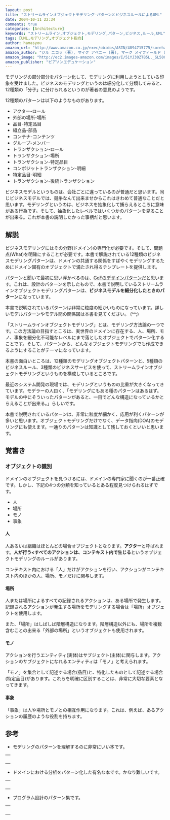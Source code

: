 ```yaml
---
layout: post
title: "ストリームラインオブジェクトモデリング―パターンとビジネスルールによるUML"
date: 2004-10-11 22:34
comments: true
categories: [Architecture]
keywords: "ストリームライン,オブジェクト,モデリング,パターン,ビジネス,ルール,UML"
tags: [UML,モデリング,オブジェクト指向]
author: hamasyou
amazon_url: "http://www.amazon.co.jp/exec/obidos/ASIN/4894715775/sorehabooks-22"
amazon_author: "ジル ニコラ (著), マイク アベニー (著), マーク メイフィールド (著), Jill Nicola (原著), Mike Abney (原著), Mark Mayfield (原著), 今野 睦 (翻訳), デュオシステムズ (翻訳)"
amazon_image: "http://ec2.images-amazon.com/images/I/51YJ30ZT85L._SL500_AA300_.jpg"
amazon_publisher: "ピアソンエデュケーション"
---
```


モデリングの部分部分をパターン化して、モデリングに利用しようとしている印象を受けました。ビジネスのモデリングというのは細分化して分類してみると、12種類の「分子」に分けられるというのが著者の意見のようです。

12種類のパターンは以下のようなものがあります。

<ul><li>アクター-ロール</li><li>外部の場所-場所</li><li>品目-特定品目</li><li>組立品-部品</li><li>コンテナ-コンテンツ</li><li>グループ-メンバー</li><li>トランザクション-ロール</li><li>トランザクション-場所</li><li>トランザクション-特定品目</li><li>コンポジットトランザクション-明細</li><li>特定品目-明細</li><li>トランザクション-後続トランザクション</li></ul>

ビジネスモデルというものは、会社ごとに違っているのが普通だと思います。同じビジネスモデルでは、競争なんて出来ませからこれはきわめて普通なことだと思います。モデリングというのは、ビジネスを抽象化して捕らえるところに意味がある行為です。そして、抽象化したレベルではいくつかのパターンを見ることが出来る。これが本書の説明したかった事柄だと思います。


<!-- more -->

<h2>解説</h2>

ビジネスモデリングにはその分野(ドメイン)の専門化が必要です。そして、問題点(What)を明確にすることが必要です。本書で解説されている12種類のビジネスモデリングパターンは、ドメインの共通する関係をすばやくモデリングするためにドメイン固有のオブジェクトで満たされ得るテンプレートを提供します。

パターンと聞いて最初に思い浮かべるのは、<a href="http://www.dmz.hitachi-sk.co.jp/Java/Tech/pattern/gof/list.html" rel="external nofollow">GoFのデザインパターン</a>だと思います。これは、設計のパターンを示したもので、本書で説明しているストリームラインオブジェクトモデリングパターンは、<strong>ビジネスモデルを細分化したときのパターン</strong>になっています。

本書で説明されているパターンは非常に粒度の細かいものになっています。詳しいモデルパターンやモデル間の関係図は本書を見てください。 (^^;)

「ストリームラインオブジェクトモデリング」とは、モデリング方法論の一つです。この方法論の目指すところは、実世界のドメインに存在する、人、場所、モノ、事象を細分化不可能なレベルにまで落としたオブジェクトでパターン化することです。そして、パターンから、どんなオブジェクトモデリングでも作成できるようにすることがテーマになっています。

本書の面白いところは、12種類のモデリングオブジェクトパターンと、5種類のビジネスルール、3種類のビジネスサービスを使って、ストリームラインオブジェクトモデリングというものを構成しているところです。

最近のシステム開発の現場では、モデリングというものの比重が大きくなってきています。モデラーの人曰く、「モデリングにもある種のパターンはあるはず。モデルの中にそういったパターンがあると、一目でどんな構造になっているかとらえることが出来る。」らしいです。

本書で説明されているパターンは、非常に粒度が細かく、応用が利くパターンが多いと思います。オブジェクトモデリングだけでなく、データ指向(DOA)のモデリングにも使えます。一通りのパターンは知識として残しておくといいと思います。

<h2>覚書き</h2>

<h3>オブジェクトの識別</h3>

ドメインのオブジェクトを見つけるには、ドメインの専門家に聞くのが一番正確です。しかし、下記の4つの分類を知っているとある程度見つけられるはずです。

<ul><li>人</li><li>場所</li><li>モノ</li><li>事象</li></ul>

<h4>人</h4>

人あるいは組織はほとんどの場合オブジェクトとなります。<strong>アクター</strong>と呼ばれます。<strong>人が行う<すべてのアクションは、コンテキスト内で生じる</strong>というオブジェクトモデリングのルールがあります。

コンテキスト内における「人」だけがアクションを行い、アクションがコンテキスト内のほかの人、場所、モノだけに関与します。

<h4>場所</h4>

人または場所によるすべての記録されるアクションは、ある場所で発生します。記録されるアクションが発生する場所をモデリングする場合は「場所」オブジェクトを使用します。

また、「場所」はしばしば階層構造になります。階層構造以外にも、場所を複数含むことの出来る「外部の場所」というオブジェクトも使用されます。

<h4>モノ</h4>
アクションを行うエンティティ(実体)はサブジェクト(主体)に関与します。アクションのサブジェクトになれるエンティティは「モノ」と考えられます。

「モノ」を集合として記述する場合(品目)と、特化したものとして記述する場合(特定品目)があります。これらを明確に区別することは、非常に大切な要素となってきます。

<h4>事象</h4>

「事象」は人や場所とモノとの相互作用になります。これは、例えば、あるアクションの履歴のような役割を持ちます。

<h2>参考</h2>

+ モデリングのパターンを理解するのに非常にいい本です。

<div class="rakuten"><table border="0" cellpadding="5" width="400"><tr><td valign="top"><a href="http://www.amazon.co.jp/exec/obidos/ASIN/4894711362/sorehabooks-22/" rel="external nofollow"></a><br /></td></tr></table>
</div>

+ ドメインにおける分析をパターン化した有名な本です。かなり難しいです。

<div class="rakuten"><table border="0" cellpadding="5" width="400"><tr><td valign="top"><a href="http://www.amazon.co.jp/exec/obidos/ASIN/4894716933/sorehabooks-22/" rel="external nofollow"></a><br /></td></tr></table>
</div>

+ プログラム設計のパターン集です。

<div class="rakuten"><table border="0" cellpadding="5" width="400"><tr><td valign="top"><a href="http://www.amazon.co.jp/exec/obidos/ASIN/4797327030/sorehabooks-22/" rel="external nofollow"></a><br /></td></tr></table>
</div>




